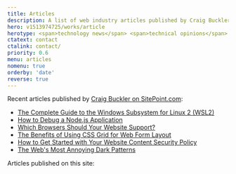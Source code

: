 ```yaml
---
title: Articles
description: A list of web industry articles published by Craig Buckler on the OptimalWorks website.
hero: v1513974725/works/article
herotype: <span>technology news</span> <span>technical opinions</span>
ctatext: contact
ctalink: contact/
priority: 0.6
menu: articles
nomenu: true
orderby: 'date'
reverse: true
---
```


Recent articles published by [Craig Buckler on SitePoint.com](https://www.sitepoint.com/author/craig-buckler/?aref=cbuckler):

* [The Complete Guide to the Windows Subsystem for Linux 2 (WSL2)](https://www.sitepoint.com/wsl2-windows-terminal/)
* [How to Debug a Node.js Application](https://www.sitepoint.com/debug-node-app-tips-tricks-tools/)
* [Which Browsers Should Your Website Support?](https://www.sitepoint.com/browsers-website-support/?aref=cbuckler)
* [The Benefits of Using CSS Grid for Web Form Layout](https://www.sitepoint.com/css-grid-web-form-layout/?aref=cbuckler)
* [How to Get Started with Your Website Content Security Policy](https://www.sitepoint.com/content-security-policy-getting-started/?aref=cbuckler)
* [The Web's Most Annoying Dark Patterns](https://www.sitepoint.com/annoying-web-dark-patterns/?aref=cbuckler)

Articles published on this site:
